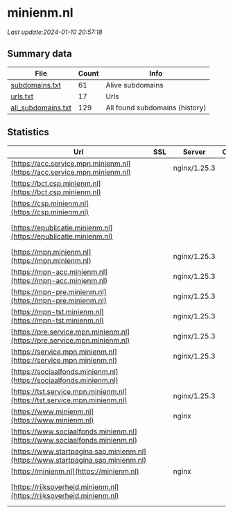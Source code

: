 # minienm.nl
*Last update:2024-01-10 20:57:18*
## Summary data
| File       | Count | Info |
|------------|-------|------|
|[subdomains.txt](/data/minienm/subdomains.txt)|61|Alive subdomains|
|[urls.txt](/data/minienm/urls.txt)|17|Urls|
|[all_subdomains.txt](/data/minienm/all_subdomains.txt)|129|All found subdomains (history)|
## Statistics
| Url | SSL | Server | Cookie | HSTS | CSP | XFO | XXP | RP | Tech |
|------------|-------|------|------|------|------|------|------|------|------|
|[https://acc.service.mpn.minienm.nl](https://acc.service.mpn.minienm.nl)| |nginx/1.25.3| | | | | |:white_check_mark: |Nginx:1.25.3|
|[https://bct.csp.minienm.nl](https://bct.csp.minienm.nl)| | | | | | | |:white_check_mark: |HSTS|
|[https://csp.minienm.nl](https://csp.minienm.nl)| || |:white_check_mark: | |:white_check_mark: |:white_check_mark: |:white_check_mark: |HSTS|
|[https://epublicatie.minienm.nl](https://epublicatie.minienm.nl)| | | | | | | |:white_check_mark: |Apache HTTP Server:2|
|[https://mpn.minienm.nl](https://mpn.minienm.nl)| |nginx/1.25.3| | | | | |:white_check_mark: |Nginx:1.25.3|
|[https://mpn-acc.minienm.nl](https://mpn-acc.minienm.nl)| |nginx/1.25.3| | | | | |:white_check_mark: |Nginx:1.25.3|
|[https://mpn-pre.minienm.nl](https://mpn-pre.minienm.nl)| |nginx/1.25.3| | | | | |:white_check_mark: |Nginx:1.25.3|
|[https://mpn-tst.minienm.nl](https://mpn-tst.minienm.nl)| |nginx/1.25.3| | | | | |:white_check_mark: |Nginx:1.25.3|
|[https://pre.service.mpn.minienm.nl](https://pre.service.mpn.minienm.nl)| |nginx/1.25.3| | | | | |:white_check_mark: |Nginx:1.25.3|
|[https://service.mpn.minienm.nl](https://service.mpn.minienm.nl)| |nginx/1.25.3| | | | | |:white_check_mark: |Nginx:1.25.3|
|[https://sociaalfonds.minienm.nl](https://sociaalfonds.minienm.nl)| | | | | | | |:white_check_mark: |Microsoft HTTPAPI:2....|
|[https://tst.service.mpn.minienm.nl](https://tst.service.mpn.minienm.nl)| |nginx/1.25.3| | | | | |:white_check_mark: |Nginx:1.25.3|
|[https://www.minienm.nl](https://www.minienm.nl)| |nginx| |:white_check_mark: | |:warning: |:white_check_mark: |:white_check_mark: |:white_check_mark: |HSTS IIS:10.0 Window...|
|[https://www.sociaalfonds.minienm.nl](https://www.sociaalfonds.minienm.nl)| | | | | | | |:white_check_mark: |Microsoft HTTPAPI:2....|
|[https://www.startpagina.sap.minienm.nl](https://www.startpagina.sap.minienm.nl)| | | | | | | |:white_check_mark: |Microsoft HTTPAPI:2....|
|[https://minienm.nl](https://minienm.nl)| |nginx| |:white_check_mark: | |:warning: |:white_check_mark: |:white_check_mark: |:white_check_mark: |HSTS IIS:10.0 Window...|
|[https://rijksoverheid.minienm.nl](https://rijksoverheid.minienm.nl)| | | | | | | |:white_check_mark: |Apache HTTP Server:2|